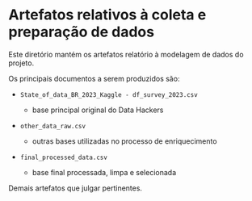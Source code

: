 # Artefatos relativos à coleta e preparação de dados

Este diretório mantém os artefatos relatório à modelagem de dados do projeto. 

Os principais documentos a serem produzidos são:

* `State_of_data_BR_2023_Kaggle - df_survey_2023.csv`
	* base principal original do Data Hackers

* `other_data_raw.csv`
	* outras bases utilizadas no processo de enriquecimento

* `final_processed_data.csv`
  * base final processada, limpa e selecionada
	
Demais artefatos que julgar pertinentes.
